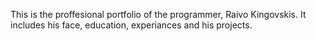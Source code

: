 This is the proffesional portfolio of the programmer, Raivo Kingovskis. 
It includes his face, education, experiances and his projects.
